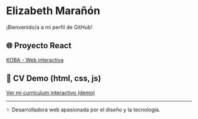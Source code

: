 #  Elizabeth Marañón

¡Bienvenido/a a mi perfil de GitHub!

## 🌐 Proyecto React

[KOBA - Web interactiva](https://mielmadev.github.io/koba/)

## 📄 CV Demo (html, css, js)

[Ver mi currículum interactivo (demo)](https://mielmadev.github.io/cv-demo-html-css-js/)


---

✨ Desarrolladora web apasionada por el diseño y la tecnología.
